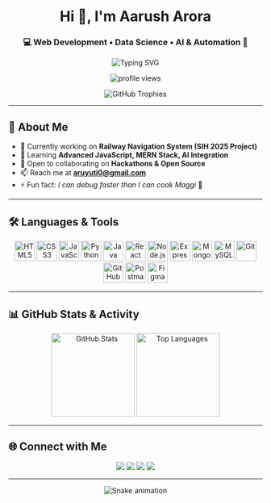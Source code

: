 <!-- Profile Header -->
<h1 align="center">Hi 👋, I'm Aarush Arora</h1>
<h3 align="center">💻 Web Development • Data Science • AI & Automation 🚀</h3>

<!-- Typing Animation -->
<p align="center">
  <img src="https://readme-typing-svg.herokuapp.com?size=22&duration=4000&color=00C2FF&center=true&vCenter=true&width=600&lines=B.Tech+CSE+%7C+B.Sc.+Data+Science+(IITM);Full-Stack+Developer+%7C+Problem+Solver;Passionate+about+AI%2C+Automation%2C+and+Web+Apps" alt="Typing SVG">
</p>

<!-- Profile Views & Trophies -->
<p align="center">
  <img src="https://komarev.com/ghpvc/?username=aarusharora21&label=Profile%20Views&color=0e75b6&style=flat" alt="profile views" />  
</p>
<p align="center">
  <img src="https://github-profile-trophy.vercel.app/?username=aarusharora21&theme=dracula&margin-w=8&margin-h=8&no-frame=true&row=1" alt="GitHub Trophies" />
</p>

---

## 🚀 About Me
- 🔭 Currently working on **Railway Navigation System (SIH 2025 Project)**
- 🌱 Learning **Advanced JavaScript, MERN Stack, AI Integration**
- 👯 Open to collaborating on **Hackathons & Open Source**
- 📫 Reach me at **aruyuti0@gmail.com**
- ⚡ Fun fact: *I can debug faster than I can cook Maggi* 🍜

---

## 🛠️ Languages & Tools
<div align="center">
  
  <!-- Programming Languages -->
  <img src="https://cdn.jsdelivr.net/gh/devicons/devicon/icons/html5/html5-original.svg" height="40" alt="HTML5" />
  <img src="https://cdn.jsdelivr.net/gh/devicons/devicon/icons/css3/css3-original.svg" height="40" alt="CSS3" />
  <img src="https://cdn.jsdelivr.net/gh/devicons/devicon/icons/javascript/javascript-original.svg" height="40" alt="JavaScript" />
  <img src="https://cdn.jsdelivr.net/gh/devicons/devicon/icons/python/python-original.svg" height="40" alt="Python" />
  <img src="https://cdn.jsdelivr.net/gh/devicons/devicon/icons/java/java-original.svg" height="40" alt="Java" />
  
  <!-- Frameworks & Libraries -->
  <img src="https://cdn.jsdelivr.net/gh/devicons/devicon/icons/react/react-original.svg" height="40" alt="React" />
  <img src="https://cdn.jsdelivr.net/gh/devicons/devicon/icons/nodejs/nodejs-original.svg" height="40" alt="Node.js" />
  <img src="https://cdn.jsdelivr.net/gh/devicons/devicon/icons/express/express-original.svg" height="40" alt="Express" />
  <img src="https://cdn.jsdelivr.net/gh/devicons/devicon/icons/mongodb/mongodb-original.svg" height="40" alt="MongoDB" />
  <img src="https://cdn.jsdelivr.net/gh/devicons/devicon/icons/mysql/mysql-original.svg" height="40" alt="MySQL" />
  
  <!-- Tools -->
  <img src="https://cdn.jsdelivr.net/gh/devicons/devicon/icons/git/git-original.svg" height="40" alt="Git" />
  <img src="https://cdn.jsdelivr.net/gh/devicons/devicon/icons/github/github-original.svg" height="40" alt="GitHub" />
  <img src="https://cdn.jsdelivr.net/gh/devicons/devicon/icons/postman/postman-original.svg" height="40" alt="Postman" />
  <img src="https://cdn.jsdelivr.net/gh/devicons/devicon/icons/figma/figma-original.svg" height="40" alt="Figma" />
  
</div>

---

## 📊 GitHub Stats & Activity
<div align="center">
  <img src="https://github-readme-stats.vercel.app/api?username=aarusharora21&show_icons=true&theme=dracula&count_private=true" height="165" alt="GitHub Stats" />
  <img src="https://github-readme-stats.vercel.app/api/top-langs?username=aarusharora21&layout=compact&theme=dracula" height="165" alt="Top Languages" />
</div>

---

## 🌐 Connect with Me
<p align="center">
  <a href="https://linkedin.com/in/aarush-arora21"><img src="https://img.shields.io/badge/LinkedIn-0077B5?style=for-the-badge&logo=linkedin&logoColor=white" /></a>
  <a href="mailto:aruyuti0@gmail.com"><img src="https://img.shields.io/badge/Gmail-D14836?style=for-the-badge&logo=gmail&logoColor=white" /></a>
  <a href="https://instagram.com/aarush_arora_23811"><img src="https://img.shields.io/badge/Instagram-E4405F?style=for-the-badge&logo=instagram&logoColor=white" /></a>
  <a href="https://www.leetcode.com/aarush_arora"><img src="https://img.shields.io/badge/LeetCode-FFA116?style=for-the-badge&logo=leetcode&logoColor=white" /></a>
</p>

---

<!-- Snake Animation -->
<p align="center">
  <img src="https://raw.githubusercontent.com/AarushArora21/AarushArora21/output/snake.svg" alt="Snake animation" />
</p>
